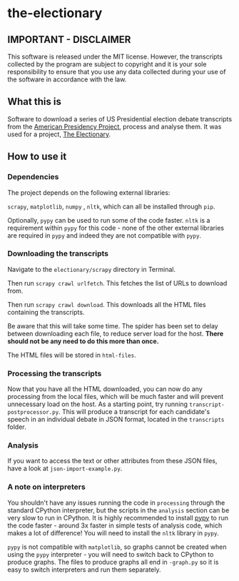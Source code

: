# the-electionary

## IMPORTANT - DISCLAIMER

This software is released under the MIT license. However, the transcripts collected by the program are subject to copyright and it is your sole responsibility to ensure that you use any data collected during your use of the software in accordance with the law.

## What this is

Software to download a series of US Presidential election debate transcripts from the [American Presidency Project](http://presidency.ucsb.edu/debates.php), process and analyse them. It was used for a project, [The Electionary](https://theelectionary.wordpress.com).

## How to use it

### Dependencies

The project depends on the following external libraries:

`scrapy`, `matplotlib`, `numpy` , `nltk`, which can all be installed through `pip`.

Optionally, `pypy` can be used to run some of the code faster. `nltk` is a requirement within `pypy` for this code - none of the other external libraries are required in `pypy` and indeed they are not compatible with `pypy`.

### Downloading the transcripts

Navigate to the `electionary/scrapy` directory in Terminal.

Then run `scrapy crawl urlfetch`. This fetches the list of URLs to download from.

Then run `scrapy crawl download`. This downloads all the HTML files containing the transcripts.

Be aware that this will take some time. The spider has been set to delay between downloading each file, to reduce server load for the host.
**There should not be any need to do this more than once.**

The HTML files will be stored in `html-files`. 
 
### Processing the transcripts

Now that you have all the HTML downloaded, you can now do any processing from the local files, which will be much faster and will prevent unnecessary load on the host.
As a starting point, try running `transcript-postprocessor.py`.
This will produce a transcript for each candidate's speech in an individual debate in JSON format, located in the `transcripts` folder.

### Analysis

If you want to access the text or other attributes from these JSON files, have a look at `json-import-example.py`.

### A note on interpreters

You shouldn't have any issues running the code in `processing` through the standard CPython interpreter, but the scripts in the `analysis` section can be very slow to run in CPython. It is highly recommended to install [pypy](http://pypy.org) to run the code faster - around 3x faster in simple tests of analysis code, which makes a lot of difference! You will need to install the `nltk` library in `pypy`.

`pypy` is not compatible with `matplotlib`, so graphs cannot be created when using the `pypy` interpreter - you will need to switch back to CPython to produce graphs. The files to produce graphs all end in `-graph.py` so it is easy to switch interpreters and run them separately.
